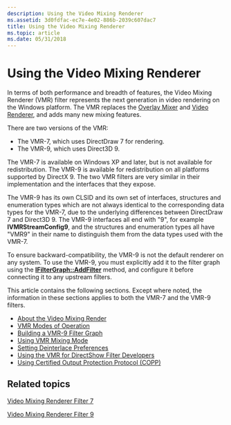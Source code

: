 ```yaml
---
description: Using the Video Mixing Renderer
ms.assetid: 3d0fdfac-ec7e-4e02-886b-2039c607dac7
title: Using the Video Mixing Renderer
ms.topic: article
ms.date: 05/31/2018
---
```


# Using the Video Mixing Renderer

In terms of both performance and breadth of features, the Video Mixing Renderer (VMR) filter represents the next generation in video rendering on the Windows platform. The VMR replaces the [Overlay Mixer](overlay-mixer-filter.md) and [Video Renderer](video-renderer-filter.md), and adds many new mixing features.

There are two versions of the VMR:

-   The VMR-7, which uses DirectDraw 7 for rendering.
-   The VMR-9, which uses Direct3D 9.

The VMR-7 is available on Windows XP and later, but is not available for redistribution. The VMR-9 is available for redistribution on all platforms supported by DirectX 9. The two VMR filters are very similar in their implementation and the interfaces that they expose.

The VMR-9 has its own CLSID and its own set of interfaces, structures and enumeration types which are not always identical to the corresponding data types for the VMR-7, due to the underlying differences between DirectDraw 7 and Direct3D 9. The VMR-9 interfaces all end with "9", for example **IVMRStreamConfig9**, and the structures and enumeration types all have "VMR9" in their name to distinguish them from the data types used with the VMR-7.

To ensure backward-compatibility, the VMR-9 is not the default renderer on any system. To use the VMR-9, you must explicitly add it to the filter graph using the [**IFilterGraph::AddFilter**](/windows/desktop/api/Strmif/nf-strmif-ifiltergraph-addfilter) method, and configure it before connecting it to any upstream filters.

This article contains the following sections. Except where noted, the information in these sections applies to both the VMR-7 and the VMR-9 filters.

-   [About the Video Mixing Render](about-the-video-mixing-render.md)
-   [VMR Modes of Operation](vmr-modes-of-operation.md)
-   [Building a VMR-9 Filter Graph](building-a-vmr-9-filter-graph.md)
-   [Using VMR Mixing Mode](using-vmr-mixing-mode.md)
-   [Setting Deinterlace Preferences](setting-deinterlace-preferences.md)
-   [Using the VMR for DirectShow Filter Developers](using-the-vmr-for-directshow-filter-developers.md)
-   [Using Certified Output Protection Protocol (COPP)](using-certified-output-protection-protocol--copp.md)

## Related topics

<dl> <dt>

[Video Mixing Renderer Filter 7](video-mixing-renderer-filter-7.md)
</dt> <dt>

[Video Mixing Renderer Filter 9](video-mixing-renderer-filter-9.md)
</dt> </dl>

 

 



